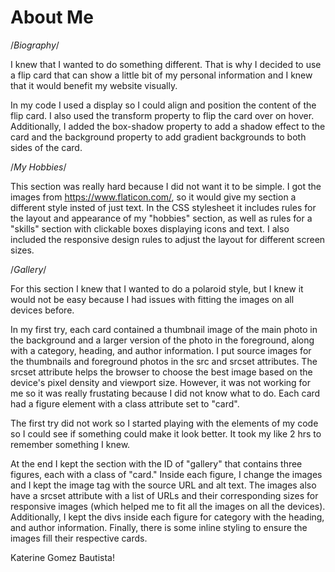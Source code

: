 # About Me

/*Biography*/

I knew that I wanted to do something different. That is why I decided to use a flip card that can show a little bit of my personal information and I knew that it would benefit my website visually.

In my code I used a display so I could align and position the content of the flip card. I also used the transform property to flip the card over on hover. Additionally, I added the box-shadow property to add a shadow effect to the card and the background property to add gradient backgrounds to both sides of the card.

/*My Hobbies*/

This section was really hard because I did not want it to be simple. I got the images from https://www.flaticon.com/, so it would give my section a different style insted of just text. In the CSS stylesheet it includes rules for the layout and appearance of my "hobbies" section, as well as rules for a "skills" section with clickable boxes displaying icons and text. I also included the responsive design rules to adjust the layout for different screen sizes.

/*Gallery*/

For this section I knew that I wanted to do a polaroid style, but I knew it would not be easy because I had issues with fitting the images on all devices before. 

In my first try, each card contained a thumbnail image of the main photo in the background and a larger version of the photo in the foreground, along with a category, heading, and author information. I put source images for the thumbnails and foreground photos in the src and srcset attributes. The srcset attribute helps the browser to choose the best image based on the device's pixel density and viewport size. However, it was not working for me so it was really frustating because I did not know what to do. Each card had a figure element with a class attribute set to "card". 

The first try did not work so I started playing with the elements of my code so I could see if something could make it look better. It took my like 2 hrs to remember something I knew.

At the end I kept the section with the ID of "gallery" that contains three figures, each with a class of "card." Inside each figure, I change the images and I kept the image tag with the source URL and alt text. The images also have a srcset attribute with a list of URLs and their corresponding sizes for responsive images (which helped me to fit all the images on all the devices). Additionally, I kept the divs inside each figure for category with the heading, and author information. Finally, there is some inline styling to ensure the images fill their respective cards.




Katerine Gomez Bautista!